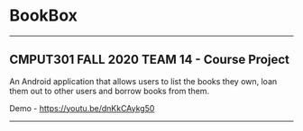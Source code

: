 # BookBox
***
## CMPUT301 FALL 2020 TEAM 14 - Course Project  
  
An Android application that allows users to list the books they own, loan them out to other users and borrow books from them. 

Demo - https://youtu.be/dnKkCAykg50

***
